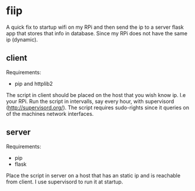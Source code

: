 # fiip

A quick fix to startup wifi on my RPi and then send the ip to a server flask app that stores that info in database.
Since my RPi does not have the same ip (dynamic).

## client
Requirements:
- pip and httplib2

The script in client should be placed on the host that you wish know ip. I.e your RPi.
Run the script in intervalls, say every hour, with supervisord (http://supervisord.org/). The script requires sudo-rights since it queries on of the machines network interfaces.

## server
Requirements:
- pip
- flask

Place the script in server on a host that has an static ip and is reachable from client.
I use supervisord to run it at startup.
